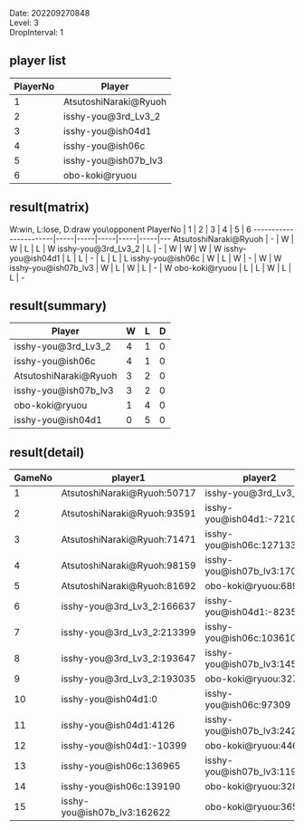 Date: 202209270848  
Level: 3  
DropInterval: 1  
## player list
PlayerNo  |  Player
----------|-----------------------
1         |  AtsutoshiNaraki@Ryuoh
2         |  isshy-you@3rd_Lv3_2
3         |  isshy-you@ish04d1
4         |  isshy-you@ish06c
5         |  isshy-you@ish07b_lv3
6         |  obo-koki@ryuou
## result(matrix)
W:win, L:lose, D:draw
you\opponent PlayerNo  |  1  |  2  |  3  |  4  |  5  |  6
-----------------------|-----|-----|-----|-----|-----|---
AtsutoshiNaraki@Ryuoh  |  -  |  W  |  W  |  L  |  L  |  W
isshy-you@3rd_Lv3_2    |  L  |  -  |  W  |  W  |  W  |  W
isshy-you@ish04d1      |  L  |  L  |  -  |  L  |  L  |  L
isshy-you@ish06c       |  W  |  L  |  W  |  -  |  W  |  W
isshy-you@ish07b_lv3   |  W  |  L  |  W  |  L  |  -  |  W
obo-koki@ryuou         |  L  |  L  |  W  |  L  |  L  |  -
## result(summary)
Player                 |  W  |  L  |  D
-----------------------|-----|-----|---
isshy-you@3rd_Lv3_2    |  4  |  1  |  0
isshy-you@ish06c       |  4  |  1  |  0
AtsutoshiNaraki@Ryuoh  |  3  |  2  |  0
isshy-you@ish07b_lv3   |  3  |  2  |  0
obo-koki@ryuou         |  1  |  4  |  0
isshy-you@ish04d1      |  0  |  5  |  0
## result(detail)
GameNo  |  player1                      |  player2
--------|-------------------------------|-----------------------------
1       |  AtsutoshiNaraki@Ryuoh:50717  |  isshy-you@3rd_Lv3_2:0
2       |  AtsutoshiNaraki@Ryuoh:93591  |  isshy-you@ish04d1:-7210
3       |  AtsutoshiNaraki@Ryuoh:71471  |  isshy-you@ish06c:127133
4       |  AtsutoshiNaraki@Ryuoh:98159  |  isshy-you@ish07b_lv3:170850
5       |  AtsutoshiNaraki@Ryuoh:81692  |  obo-koki@ryuou:68959
6       |  isshy-you@3rd_Lv3_2:166637   |  isshy-you@ish04d1:-8235
7       |  isshy-you@3rd_Lv3_2:213399   |  isshy-you@ish06c:103610
8       |  isshy-you@3rd_Lv3_2:193647   |  isshy-you@ish07b_lv3:145612
9       |  isshy-you@3rd_Lv3_2:193035   |  obo-koki@ryuou:32700
10      |  isshy-you@ish04d1:0          |  isshy-you@ish06c:97309
11      |  isshy-you@ish04d1:4126       |  isshy-you@ish07b_lv3:242565
12      |  isshy-you@ish04d1:-10399     |  obo-koki@ryuou:44659
13      |  isshy-you@ish06c:136965      |  isshy-you@ish07b_lv3:119932
14      |  isshy-you@ish06c:139190      |  obo-koki@ryuou:32845
15      |  isshy-you@ish07b_lv3:162622  |  obo-koki@ryuou:36552
